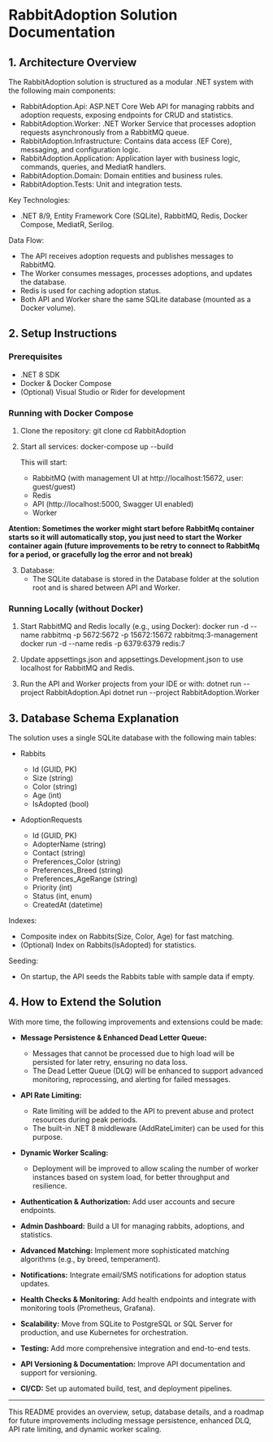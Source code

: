 # RabbitAdoption Solution Documentation

## 1. Architecture Overview

The RabbitAdoption solution is structured as a modular .NET system with the following main components:

- RabbitAdoption.Api: ASP.NET Core Web API for managing rabbits and adoption requests, exposing endpoints for CRUD and statistics.
- RabbitAdoption.Worker: .NET Worker Service that processes adoption requests asynchronously from a RabbitMQ queue.
- RabbitAdoption.Infrastructure: Contains data access (EF Core), messaging, and configuration logic.
- RabbitAdoption.Application: Application layer with business logic, commands, queries, and MediatR handlers.
- RabbitAdoption.Domain: Domain entities and business rules.
- RabbitAdoption.Tests: Unit and integration tests.

Key Technologies:
- .NET 8/9, Entity Framework Core (SQLite), RabbitMQ, Redis, Docker Compose, MediatR, Serilog.

Data Flow:
- The API receives adoption requests and publishes messages to RabbitMQ.
- The Worker consumes messages, processes adoptions, and updates the database.
- Redis is used for caching adoption status.
- Both API and Worker share the same SQLite database (mounted as a Docker volume).

## 2. Setup Instructions

### Prerequisites
- .NET 8 SDK
- Docker & Docker Compose
- (Optional) Visual Studio or Rider for development

### Running with Docker Compose

1. Clone the repository:
   git clone <your-repo-url>
   cd RabbitAdoption

2. Start all services:
   docker-compose up --build

   This will start:
   - RabbitMQ (with management UI at http://localhost:15672, user: guest/guest)
   - Redis
   - API (http://localhost:5000, Swagger UI enabled)
   - Worker

**Atention: Sometimes the worker might start before RabbitMq container starts so it will automatically stop, you just need to start the Worker container again (future improvements to be retry to connect to RabbitMq for a period, or gracefully log the error and not break)**

3. Database:
   - The SQLite database is stored in the Database folder at the solution root and is shared between API and Worker.

### Running Locally (without Docker)

1. Start RabbitMQ and Redis locally (e.g., using Docker):
   docker run -d --name rabbitmq -p 5672:5672 -p 15672:15672 rabbitmq:3-management
   docker run -d --name redis -p 6379:6379 redis:7

2. Update appsettings.json and appsettings.Development.json to use localhost for RabbitMQ and Redis.

3. Run the API and Worker projects from your IDE or with:
   dotnet run --project RabbitAdoption.Api
   dotnet run --project RabbitAdoption.Worker

## 3. Database Schema Explanation

The solution uses a single SQLite database with the following main tables:

- Rabbits
  - Id (GUID, PK)
  - Size (string)
  - Color (string)
  - Age (int)
  - IsAdopted (bool)

- AdoptionRequests
  - Id (GUID, PK)
  - AdopterName (string)
  - Contact (string)
  - Preferences_Color (string)
  - Preferences_Breed (string)
  - Preferences_AgeRange (string)
  - Priority (int)
  - Status (int, enum)
  - CreatedAt (datetime)

Indexes:
- Composite index on Rabbits(Size, Color, Age) for fast matching.
- (Optional) Index on Rabbits(IsAdopted) for statistics.

Seeding:
- On startup, the API seeds the Rabbits table with sample data if empty.

## 4. How to Extend the Solution

With more time, the following improvements and extensions could be made:

- **Message Persistence & Enhanced Dead Letter Queue:**
  - Messages that cannot be processed due to high load will be persisted for later retry, ensuring no data loss.
  - The Dead Letter Queue (DLQ) will be enhanced to support advanced monitoring, reprocessing, and alerting for failed messages.

- **API Rate Limiting:**
  - Rate limiting will be added to the API to prevent abuse and protect resources during peak periods.
  - The built-in .NET 8 middleware (AddRateLimiter) can be used for this purpose.

- **Dynamic Worker Scaling:**
  - Deployment will be improved to allow scaling the number of worker instances based on system load, for better throughput and resilience.

- **Authentication & Authorization:** Add user accounts and secure endpoints.
- **Admin Dashboard:** Build a UI for managing rabbits, adoptions, and statistics.
- **Advanced Matching:** Implement more sophisticated matching algorithms (e.g., by breed, temperament).
- **Notifications:** Integrate email/SMS notifications for adoption status updates.
- **Health Checks & Monitoring:** Add health endpoints and integrate with monitoring tools (Prometheus, Grafana).
- **Scalability:** Move from SQLite to PostgreSQL or SQL Server for production, and use Kubernetes for orchestration.
- **Testing:** Add more comprehensive integration and end-to-end tests.
- **API Versioning & Documentation:** Improve API documentation and support for versioning.
- **CI/CD:** Set up automated build, test, and deployment pipelines.

---

This README provides an overview, setup, database details, and a roadmap for future improvements including message persistence, enhanced DLQ, API rate limiting, and dynamic worker scaling.
